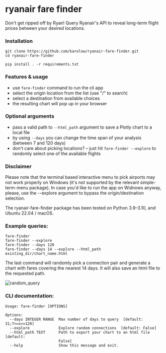 # ryanair fare finder

Don't get ripped off by Ryan! Query Ryanair's API to reveal long-term flight prices between your desired locations.

### Installation

```shell
git clone https://github.com/karolow/ryanair-fare-finder.git
cd ryanair-fare-finder

pip install . -r requirements.txt
```

### Features & usage

* use `fare-finder` command to run the cli app 
* select the origin location from the list (use "/" to search)
* select a destination from available choices
* the resulting chart will pop up in your browser

### Optional arguments

* pass a valid path to `--html_path` argument to save a Plotly chart to a local file
* by using `--days` you can change the time span of your analysis (between 7 and 120 days)
* don't care about picking locations? – just hit `fare-finder --explore` to randomly select one of the available flights 

### Disclaimer

Please note that the terminal based interactive menu to pick airports may not work properly on Windows (it's not supported by the relevant simple-term-menu package). In case you'd like to run the app on Widnows anyway, please, use the --explore argument to bypass the origin/destination selection.

The ryanair-fare-finder package has been tested on Python 3.9–3.10, and Ubuntu 22.04 / macOS.

### Example queries:

```shell
fare-finder
fare-finder --explore
fare-finder --days 120
fare-finder --days 14 --explore --html_path existing_dir/chart_name.html
```

The last command will randomly pick a connection pair and generate a chart with fares covering the nearest 14 days. It will also save an html file to the requested path.

![random_query](https://karolpiekar.ski/images/screens/ryanair-fare-finder/dub_stn_ryanair_fares_1.png)

### CLI documentation:

```shell
Usage: fare-finder [OPTIONS]

Options:
  --days INTEGER RANGE  Max number of days to query  [default: 31;7<=x<=120]
  --explore             Explore random connections  [default: False]
  --html_path TEXT      Path to export your chart to an html file  [default:
                        False]
  --help                Show this message and exit.
```


